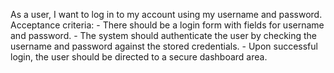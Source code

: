 As a user, I want to log in to my account using my username and password.
    Acceptance criteria:
    - There should be a login form with fields for username and password.
    - The system should authenticate the user by checking the username and password against the stored credentials.
    - Upon successful login, the user should be directed to a secure dashboard area.
